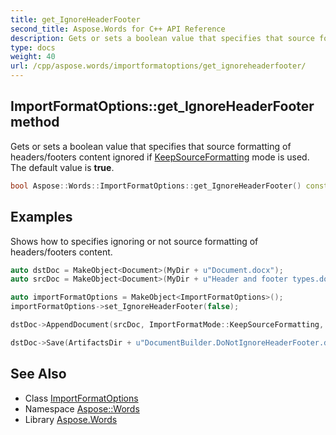 ```yaml
---
title: get_IgnoreHeaderFooter
second_title: Aspose.Words for C++ API Reference
description: Gets or sets a boolean value that specifies that source formatting of headers/footers content ignored if KeepSourceFormatting mode is used. The default value is true.
type: docs
weight: 40
url: /cpp/aspose.words/importformatoptions/get_ignoreheaderfooter/
---
```

## ImportFormatOptions::get_IgnoreHeaderFooter method


Gets or sets a boolean value that specifies that source formatting of headers/footers content ignored if [KeepSourceFormatting](../../importformatmode/) mode is used. The default value is **true**.

```cpp
bool Aspose::Words::ImportFormatOptions::get_IgnoreHeaderFooter() const
```


## Examples



Shows how to specifies ignoring or not source formatting of headers/footers content. 
```cpp
auto dstDoc = MakeObject<Document>(MyDir + u"Document.docx");
auto srcDoc = MakeObject<Document>(MyDir + u"Header and footer types.docx");

auto importFormatOptions = MakeObject<ImportFormatOptions>();
importFormatOptions->set_IgnoreHeaderFooter(false);

dstDoc->AppendDocument(srcDoc, ImportFormatMode::KeepSourceFormatting, importFormatOptions);

dstDoc->Save(ArtifactsDir + u"DocumentBuilder.DoNotIgnoreHeaderFooter.docx");
```

## See Also

* Class [ImportFormatOptions](../)
* Namespace [Aspose::Words](../../)
* Library [Aspose.Words](../../../)
